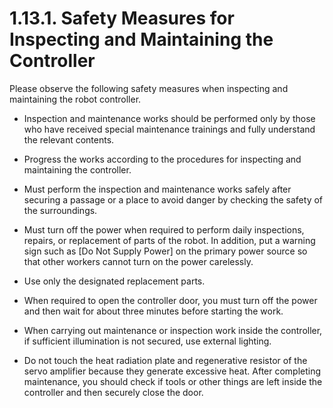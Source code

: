 ﻿# 1.13.1. Safety Measures for Inspecting and Maintaining the Controller

Please observe the following safety measures when inspecting and maintaining the robot controller.

*	Inspection and maintenance works should be performed only by those who have received special maintenance trainings and fully understand the relevant contents.

*	Progress the works according to the procedures for inspecting and maintaining the controller.

*	Must perform the inspection and maintenance works safely after securing a passage or a place to avoid danger by checking the safety of the surroundings.

*	Must turn off the power when required to perform daily inspections, repairs, or replacement of parts of the robot. In addition, put a warning sign such as [Do Not Supply Power] on the primary power source so that other workers cannot turn on the power carelessly.

*	Use only the designated replacement parts.

*	When required to open the controller door, you must turn off the power and then wait for about three minutes before starting the work.

*	When carrying out maintenance or inspection work inside the controller, if sufficient illumination is not secured, use external lighting.

*	Do not touch the heat radiation plate and regenerative resistor of the servo amplifier because they generate excessive heat. After completing maintenance, you should check if tools or other things are left inside the controller and then securely close the door.

